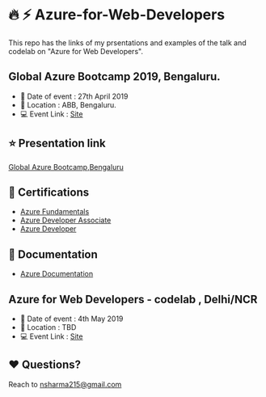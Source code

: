 # :fire: :zap: Azure-for-Web-Developers

This repo has the links of my prsentations and examples of the talk and codelab on "Azure for Web Developers".

## Global Azure Bootcamp 2019, Bengaluru.

  - :date: Date of event : 27th April 2019
  - :pushpin: Location : ABB, Bengaluru.
  - :computer: Event Link : [Site](http://bengaluru.azurebootcamp.net/)

## :star: Presentation link

[Global Azure Bootcamp,Bengaluru](https://docs.google.com/presentation/d/1BptiY1O4whqXrahiPOteKSWo36Np1tCcj612Mf2bQHk/edit?usp=sharing)

## :blue_book: Certifications

- [Azure Fundamentals](https://www.microsoft.com/en-us/learning/exam-az-900.aspx)
- [Azure Developer Associate](https://www.microsoft.com/en-us/learning/azure-developer.aspx)
- [Azure Developer](https://www.microsoft.com/en-us/learning/exam-az-203.aspx)

## :page_with_curl: Documentation
- [Azure Documentation](https://docs.microsoft.com/en-in/azure/)

## Azure for Web Developers - codelab , Delhi/NCR

  - :date: Date of event : 4th May 2019
  - :pushpin: Location : TBD
  - :computer: Event Link : [Site](https://www.meetup.com/jslovers/events/259954733/)

## :heart: Questions?

Reach to nsharma215@gmail.com
